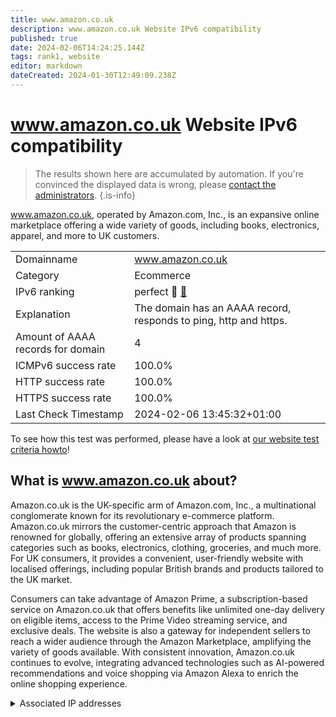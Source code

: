 ```yaml
---
title: www.amazon.co.uk
description: www.amazon.co.uk Website IPv6 compatibility
published: true
date: 2024-02-06T14:24:25.144Z
tags: rank1, website
editor: markdown
dateCreated: 2024-01-30T12:49:09.238Z
---
```


# www.amazon.co.uk Website IPv6 compatibility

> The results shown here are accumulated by automation. If you're convinced the displayed data is wrong, please [contact the administrators](/howto/chat). 
{.is-info}

www.amazon.co.uk, operated by Amazon.com, Inc., is an expansive online marketplace offering a wide variety of goods, including books, electronics, apparel, and more to UK customers.


|   |   |
| - | - |
| Domainname | www.amazon.co.uk
| Category | Ecommerce |
| IPv6 ranking | perfect :1st_place_medal: [🔗](/howto/ranking) |
| Explanation | The domain has an AAAA record, responds to ping, http and https. |
| Amount of AAAA records for domain | 4 |
| ICMPv6 success rate | 100.0%|
| HTTP success rate | 100.0% |
| HTTPS success rate | 100.0% |
| Last Check Timestamp | 2024-02-06 13:45:32+01:00 |

To see how this test was performed, please have a look at [our website test criteria howto](/howto/testcriteria/website)!


## What is www.amazon.co.uk about?
Amazon.co.uk is the UK-specific arm of Amazon.com, Inc., a multinational conglomerate known for its revolutionary e-commerce platform. Amazon.co.uk mirrors the customer-centric approach that Amazon is renowned for globally, offering an extensive array of products spanning categories such as books, electronics, clothing, groceries, and much more. For UK consumers, it provides a convenient, user-friendly website with localised offerings, including popular British brands and products tailored to the UK market.

Consumers can take advantage of Amazon Prime, a subscription-based service on Amazon.co.uk that offers benefits like unlimited one-day delivery on eligible items, access to the Prime Video streaming service, and exclusive deals. The website is also a gateway for independent sellers to reach a wider audience through the Amazon Marketplace, amplifying the variety of goods available. With consistent innovation, Amazon.co.uk continues to evolve, integrating advanced technologies such as AI-powered recommendations and voice shopping via Amazon Alexa to enrich the online shopping experience.



<details>
<summary>Associated IP addresses</summary>

2600:9000:211e:1800:15:c9dc:593:6781

2600:9000:211e:2600:15:c9dc:593:6781

2600:9000:211e:5600:15:c9dc:593:6781

2600:9000:211e:5e00:15:c9dc:593:6781

2600:9000:211e:7600:15:c9dc:593:6781

2600:9000:211e:8400:15:c9dc:593:6781

2600:9000:211e:be00:15:c9dc:593:6781

2600:9000:211e:d200:15:c9dc:593:6781

</details>
